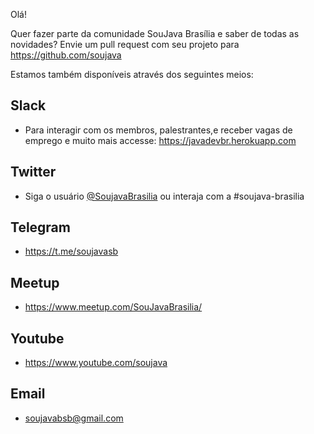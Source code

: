Olá! 

Quer fazer parte da comunidade SouJava Brasília e saber de todas as novidades? Envie um pull request com seu projeto para https://github.com/soujava

Estamos também disponíveis através dos seguintes meios: 

## Slack
- Para interagir com os membros, palestrantes,e receber vagas de emprego e muito mais accesse: https://javadevbr.herokuapp.com
## Twitter
- Siga o usuário [@SoujavaBrasilia](https://twitter.com/SoujavaBrasilia) ou interaja com a #soujava-brasilia
## Telegram
- https://t.me/soujavasb
## Meetup
- https://www.meetup.com/SouJavaBrasilia/
## Youtube
- https://www.youtube.com/soujava
## Email
- soujavabsb@gmail.com
